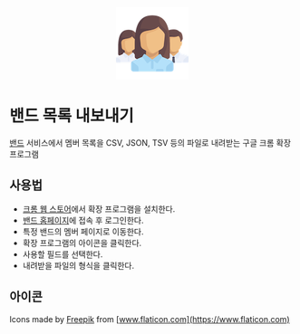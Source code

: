 <p align="center"><img src="icon-128.png" alt="밴드 목록 내보내기"></p>

# 밴드 목록 내보내기

[밴드](https://band.us) 서비스에서 멤버 목록을 CSV, JSON, TSV 등의 파일로 내려받는 구글 크롬 확장 프로그램

## 사용법

* [크롬 웹 스토어](https://chrome.google.com/webstore/detail/fgogpjacddelfhkpagfjcgoplgbhghca/)에서 확장 프로그램을 설치한다.
* [밴드 홈페이지](https://band.us)에 접속 후 로그인한다.
* 특정 밴드의 멤버 페이지로 이동한다.
* 확장 프로그램의 아이콘을 클릭한다.
* 사용할 필드를 선택한다.
* 내려받을 파일의 형식을 클릭한다.

## 아이콘

Icons made by [Freepik](https://www.flaticon.com/authors/freepik) from [www.flaticon.com](https://www.flaticon.com)
